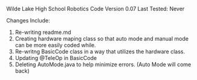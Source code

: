 Wilde Lake High School Robotics Code
Version 0.07
Last Tested: Never

Changes Include:
1. Re-writing readme.md
2. Creating hardware maping class so that auto mode and manual mode can be more easily coded while.
3. Re-writng BasicCode class in a way that utilizes the hardware class.
4. Updating @TeleOp in BasicCode
4. Deleting AutoMode.java to help minimize errors. (Auto Mode will come back)
